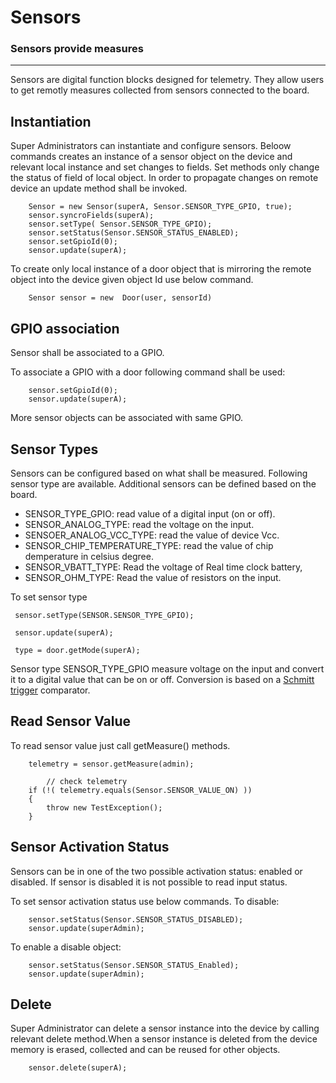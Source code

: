 # Sensors

### Sensors provide measures

---

Sensors are digital function blocks designed for telemetry. They allow users to get remotly measures collected from sensors connected to the board.
 
## Instantiation
Super Administrators can instantiate and configure sensors. 
Beloow commands creates an instance of a sensor object on the device and relevant local instance and set changes to fields. Set methods only change the status of field of local object. In order to propagate changes on remote device an update method shall be invoked.

```
	Sensor = new Sensor(superA, Sensor.SENSOR_TYPE_GPIO, true); 
	sensor.syncroFields(superA);
	sensor.setType( Sensor.SENSOR_TYPE_GPIO);
	sensor.setStatus(Sensor.SENSOR_STATUS_ENABLED);
	sensor.setGpioId(0);
	sensor.update(superA);
```

To create only local instance of a door object that is mirroring the remote object into the device given object Id use below command.
```
	Sensor sensor = new  Door(user, sensorId)
```

## GPIO association
Sensor shall be associated to a GPIO.

To associate a GPIO with a door following command shall be used:
```
	sensor.setGpioId(0);
	sensor.update(superA);
```
More sensor objects can be associated with same GPIO.

## Sensor Types
Sensors can be configured based on what shall be measured. Following sensor type are available. Additional sensors can be defined based on the board. 

- SENSOR_TYPE_GPIO: read value of a digital input (on or off).
- SENSOR_ANALOG_TYPE: read the voltage on the input.
- SENSOER_ANALOG_VCC_TYPE: read the value of device Vcc.
- SENSOR_CHIP_TEMPERATURE_TYPE: read the value of chip demperature in celsius degree.
- SENSOR_VBATT_TYPE: Read the voltage of Real time clock battery,
- SENSOR_OHM_TYPE: Read the value of resistors on the input.

To set sensor type
```
 sensor.setType(SENSOR.SENSOR_TYPE_GPIO);
 
 sensor.update(superA);
  
 type = door.getMode(superA);
```
Sensor type SENSOR_TYPE_GPIO measure voltage on the input and convert it to a digital value that can be on or off. Conversion is based on a [Schmitt trigger](https://en.wikipedia.org/wiki/Schmitt_trigger) comparator.

## Read Sensor Value
To read sensor value just call getMeasure() methods.
```
	telemetry = sensor.getMeasure(admin);

		// check telemetry
	if (!( telemetry.equals(Sensor.SENSOR_VALUE_ON) ))
	{
		throw new TestException();
	}
```

## Sensor Activation Status
Sensors can be in one of the two possible activation status: enabled or disabled. If sensor is disabled it is not possible to read input status.

To set sensor activation status use below commands.
To disable:
```                      
	sensor.setStatus(Sensor.SENSOR_STATUS_DISABLED);
	sensor.update(superAdmin);
```
To enable a disable object:
```
	sensor.setStatus(Sensor.SENSOR_STATUS_Enabled);
	sensor.update(superAdmin);
```

## Delete
Super Administrator can delete a sensor instance into the device by calling relevant delete method.When a sensor instance is deleted from the device memory is erased, collected and can be reused for other objects.
```
	sensor.delete(superA);
```
